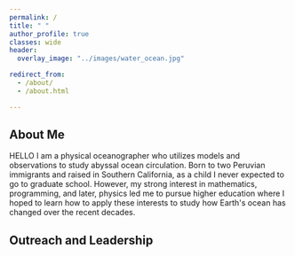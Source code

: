 ```yaml
---
permalink: /
title: " "
author_profile: true
classes: wide
header:
  overlay_image: "../images/water_ocean.jpg"

redirect_from: 
  - /about/
  - /about.html

---
```

## About Me
HELLO I am a physical oceanographer who utilizes models and observations to study abyssal ocean circulation. Born to two Peruvian immigrants and raised in Southern California, as a child I never expected to go to graduate school. However, my strong interest in mathematics, programming, and later, physics led me to pursue higher education where I hoped to learn how to apply these interests to study how Earth's ocean has changed over the recent decades. 

## Outreach and Leadership

